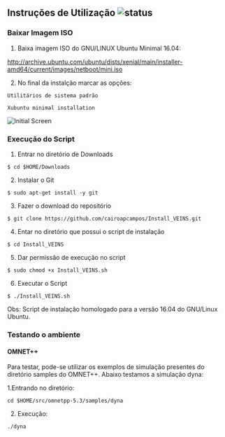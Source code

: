 

## Instruções de Utilização ![status](https://img.shields.io/readthedocs/pip.svg)

### Baixar Imagem ISO

1. Baixa imagem ISO do GNU/LINUX Ubuntu Minimal 16.04:

http://archive.ubuntu.com/ubuntu/dists/xenial/main/installer-amd64/current/images/netboot/mini.iso


2. No final da instalção marcar as opções:

`Utilitários de sistema padrão`

`Xubuntu minimal installation`


![Initial Screen](https://github.com/cairoapcampos/Install_VEINS/raw/master/img.png)

### Execução do Script

1. Entrar no diretório de Downloads

`$ cd $HOME/Downloads`

2. Instalar o Git

`$ sudo apt-get install -y git`

3. Fazer o download do repositório

`$ git clone https://github.com/cairoapcampos/Install_VEINS.git`

4. Entar no diretório que possui o script de instalação

`$ cd Install_VEINS`

5. Dar permissão de execução no script

`$ sudo chmod +x Install_VEINS.sh`

6. Executar o Script

`$ ./Install_VEINS.sh`


Obs: Script de instalação homologado para a versão 16.04 do GNU/Linux Ubuntu.


### Testando o ambiente

#### OMNET++

Para testar, pode-se utilizar os exemplos de simulação presentes do diretório samples do OMNET++. Abaixo testamos a simulação dyna:

1.Entrando no diretório:

`cd $HOME/src/omnetpp-5.3/samples/dyna`

2. Execução:

`./dyna`


